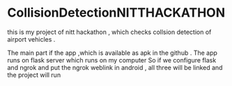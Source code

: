 # CollisionDetectionNITTHACKATHON
this is my project of nitt hackathon , which checks collsion detection of airport vehicles . 


The main part if the app ,which is available as apk in the github . The app runs on flask server which runs on my computer
So if we configure flask and ngrok and put the ngrok weblink in android , all three will be linked and the project will run 
